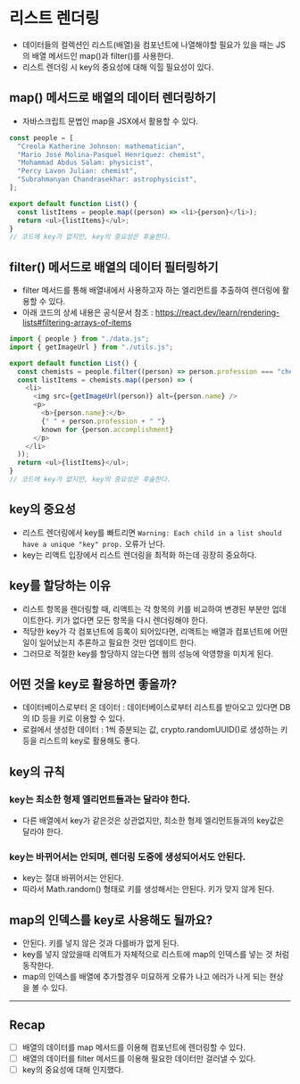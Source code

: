 # 리스트 렌더링

- 데이터들의 컬렉션인 리스트(배열)을 컴포넌트에 나열해야할 필요가 있을 때는 JS의 배열 메서드인 map()과 filter()를 사용한다.
- 리스트 렌더링 시 key의 중요성에 대해 익힐 필요성이 있다.

## map() 메서드로 배열의 데이터 렌더링하기

- 자바스크립트 문법인 map을 JSX에서 활용할 수 있다.

```js
const people = [
  "Creola Katherine Johnson: mathematician",
  "Mario José Molina-Pasquel Henríquez: chemist",
  "Mohammad Abdus Salam: physicist",
  "Percy Lavon Julian: chemist",
  "Subrahmanyan Chandrasekhar: astrophysicist",
];

export default function List() {
  const listItems = people.map((person) => <li>{person}</li>);
  return <ul>{listItems}</ul>;
}
// 코드에 key가 없지만, key의 중요성은 후술한다.
```

## filter() 메서드로 배열의 데이터 필터링하기

- filter 메서드를 통해 배열내에서 사용하고자 하는 엘리먼트를 추출하여 렌더링에 활용할 수 있다.
- 아래 코드의 상세 내용은 공식문서 참조 : https://react.dev/learn/rendering-lists#filtering-arrays-of-items

```js
import { people } from "./data.js";
import { getImageUrl } from "./utils.js";

export default function List() {
  const chemists = people.filter((person) => person.profession === "chemist");
  const listItems = chemists.map((person) => (
    <li>
      <img src={getImageUrl(person)} alt={person.name} />
      <p>
        <b>{person.name}:</b>
        {" " + person.profession + " "}
        known for {person.accomplishment}
      </p>
    </li>
  ));
  return <ul>{listItems}</ul>;
}
// 코드에 key가 없지만, key의 중요성은 후술한다.
```

## key의 중요성

- 리스트 렌더링에서 key를 빠트리면 `Warning: Each child in a list should have a unique "key" prop.` 오류가 난다.
- key는 리액트 입장에서 리스트 렌더링을 최적화 하는데 굉장히 중요하다.

## key를 할당하는 이유

- 리스트 항목을 렌더링할 때, 리액트는 각 항목의 키를 비교하여 변경된 부분만 업데이트한다. 키가 없다면 모든 항목을 다시 렌더링해야 한다.
- 적당한 key가 각 컴포넌트에 등록이 되어있다면, 리액트는 배열과 컴포넌트에 어떤 일이 일어났는지 추론하고 필요한 것만 업데이트 한다.
- 그러므로 적절한 key를 할당하지 않는다면 웹의 성능에 악영향을 미치게 된다.

## 어떤 것을 key로 활용하면 좋을까?

- 데이터베이스로부터 온 데이터 : 데이터베이스로부터 리스트를 받아오고 있다면 DB의 ID 등을 키로 이용할 수 있다.
- 로컬에서 생성한 데이터 : 1씩 증분되는 값, crypto.randomUUID()로 생성하는 키 등을 리스트의 key로 활용해도 좋다.

## key의 규칙

### key는 최소한 형제 엘리먼트들과는 달라야 한다.

- 다른 배열에서 key가 같은것은 상관없지만, 최소한 형제 엘리먼트들과의 key값은 달라야 한다.

### key는 바뀌어서는 안되며, 렌더링 도중에 생성되어서도 안된다.

- key는 절대 바뀌어서는 안된다.
- 따라서 Math.random() 형태로 키를 생성해서는 안된다. 키가 맞지 않게 된다.

## map의 인덱스를 key로 사용해도 될까요?

- 안된다. 키를 넣지 않은 것과 다를바가 없게 된다.
- key를 넣지 않았을때 리액트가 자체적으로 리스트에 map의 인덱스를 넣는 것 처럼 동작한다.
- map의 인덱스를 배열에 추가할경우 미묘하게 오류가 나고 에러가 나게 되는 현상을 볼 수 있다.

---

## Recap


- [ ] 배열의 데이터를 map 메서드를 이용해 컴포넌트에 렌더링할 수 있다.
- [ ] 배열의 데이터를 filter 메서드를 이용해 필요한 데이터만 걸러낼 수 있다.
- [ ] key의 중요성에 대해 인지했다.
